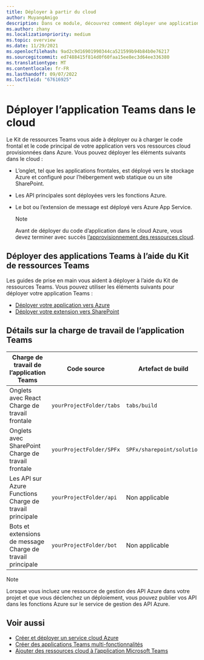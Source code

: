 ```yaml
---
title: Déployer à partir du cloud
author: MuyangAmigo
description: Dans ce module, découvrez comment déployer une application dans le cloud, Azure ou SharePoint et déployer des applications Teams à l’aide du Kit de ressources Teams
ms.author: zhany
ms.localizationpriority: medium
ms.topic: overview
ms.date: 11/29/2021
ms.openlocfilehash: 9ad2c9d16901990344ca521599b94b84b0e76217
ms.sourcegitcommit: ed7488415f814d0f60faa15ee8ec3d64ee336380
ms.translationtype: MT
ms.contentlocale: fr-FR
ms.lasthandoff: 09/07/2022
ms.locfileid: "67616925"
---
```

# <a name="deploy-teams-app-to-the-cloud"></a>Déployer l’application Teams dans le cloud

Le Kit de ressources Teams vous aide à déployer ou à charger le code frontal et le code principal de votre application vers vos ressources cloud provisionnées dans Azure. Vous pouvez déployer les éléments suivants dans le cloud :

* L’onglet, tel que les applications frontales, est déployé vers le stockage Azure et configuré pour l’hébergement web statique ou un site SharePoint.
* Les API principales sont déployées vers les fonctions Azure.
* Le bot ou l’extension de message est déployé vers Azure App Service.

  > [!NOTE]
  > Avant de déployer du code d’application dans le cloud Azure, vous devez terminer avec succès [l’approvisionnement des ressources cloud](provision.md).

## <a name="deploy-teams-apps-using-teams-toolkit"></a>Déployer des applications Teams à l’aide du Kit de ressources Teams

Les guides de prise en main vous aident à déployer à l’aide du Kit de ressources Teams. Vous pouvez utiliser les éléments suivants pour déployer votre application Teams :

* [Déployer votre application vers Azure](/microsoftteams/platform/sbs-gs-javascript?tabs=vscode%2Cvsc%2Cviscode%2Cvcode&tutorial-step=8&branch)
* [Déployer votre extension vers SharePoint](/microsoftteams/platform/sbs-gs-spfx?tabs=vscode%2Cviscode&tutorial-step=4&branch)

## <a name="details-on-teams-app-workload"></a>Détails sur la charge de travail de l’application Teams

| Charge de travail de l’application Teams | Code source | Artefact de build| Ressource cible |
|-------------|----------|---------------|---------------|
|Onglets avec React </br> Charge de travail frontale| `yourProjectFolder/tabs`| `tabs/build` |Stockage Azure |
|Onglets avec SharePoint </br> Charge de travail frontale | `yourProjectFolder/SPFx`| `SPFx/sharepoint/solution` |Catalogue des applications SharePoint |
|Les API sur Azure Functions </br> Charge de travail principale | `yourProjectFolder/api`| Non applicable |Azure Functions |
|Bots et extensions de message </br> Charge de travail principale | `yourProjectFolder/bot` | Non applicable | Azure App Service |

> [!NOTE]
> Lorsque vous incluez une ressource de gestion des API Azure dans votre projet et que vous déclenchez un déploiement, vous pouvez publier vos API dans les fonctions Azure sur le service de gestion des API Azure.

## <a name="see-also"></a>Voir aussi

* [Créer et déployer un service cloud Azure](/azure/cloud-services/cloud-services-how-to-create-deploy-portal)
* [Créer des applications Teams multi-fonctionnalités](add-capability.md)
* [Ajouter des ressources cloud à l’application Microsoft Teams](add-resource.md)
